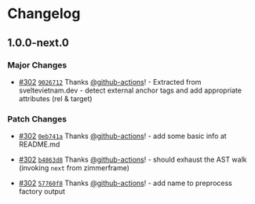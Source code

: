 # Changelog

## 1.0.0-next.0

### Major Changes

- [#302](https://github.com/vnphanquang/svelte-put/pull/302) [`9026712`](https://github.com/vnphanquang/svelte-put/commit/9026712835c7b152e877a0fbb4759587fede9947) Thanks [@github-actions](https://github.com/apps/github-actions)! - Extracted from sveltevietnam.dev - detect external anchor tags and add appropriate attributes (rel & target)

### Patch Changes

- [#302](https://github.com/vnphanquang/svelte-put/pull/302) [`0eb741a`](https://github.com/vnphanquang/svelte-put/commit/0eb741a32d5efdeabae57d0a20b80b345f5387a7) Thanks [@github-actions](https://github.com/apps/github-actions)! - add some basic info at README.md

- [#302](https://github.com/vnphanquang/svelte-put/pull/302) [`b4863d8`](https://github.com/vnphanquang/svelte-put/commit/b4863d89baf685364d69d6432660b2838ba49366) Thanks [@github-actions](https://github.com/apps/github-actions)! - should exhaust the AST walk (invoking `next` from zimmerframe)

- [#302](https://github.com/vnphanquang/svelte-put/pull/302) [`57760f8`](https://github.com/vnphanquang/svelte-put/commit/57760f8e9bf41216b349ceb8f1514e7c264304ee) Thanks [@github-actions](https://github.com/apps/github-actions)! - add name to preprocess factory output
